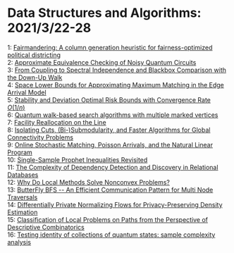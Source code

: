 # Data Structures and Algorithms: 2021/3/22-28  
1: [Fairmandering: A column generation heuristic for fairness-optimized  political districting](https://doi.org/10.48550/arXiv.2103.11469)  
2: [Approximate Equivalence Checking of Noisy Quantum Circuits](https://doi.org/10.48550/arXiv.2103.11595)  
3: [From Coupling to Spectral Independence and Blackbox Comparison with the  Down-Up Walk](https://doi.org/10.48550/arXiv.2103.11609)  
4: [Space Lower Bounds for Approximating Maximum Matching in the Edge  Arrival Model](https://doi.org/10.48550/arXiv.2103.11669)  
5: [Stability and Deviation Optimal Risk Bounds with Convergence Rate  $O(1/n)$](https://doi.org/10.48550/arXiv.2103.12024)  
6: [Quantum walk-based search algorithms with multiple marked vertices](https://doi.org/10.48550/arXiv.2103.12878)  
7: [Facility Reallocation on the Line](https://doi.org/10.48550/arXiv.2103.12894)  
8: [Isolating Cuts, (Bi-)Submodularity, and Faster Algorithms for Global  Connectivity Problems](https://doi.org/10.48550/arXiv.2103.12908)  
9: [Online Stochastic Matching, Poisson Arrivals, and the Natural Linear  Program](https://doi.org/10.48550/arXiv.2103.13024)  
10: [Single-Sample Prophet Inequalities Revisited](https://doi.org/10.48550/arXiv.2103.13089)  
11: [The Complexity of Dependency Detection and Discovery in Relational  Databases](https://doi.org/10.48550/arXiv.2103.13331)  
12: [Why Do Local Methods Solve Nonconvex Problems?](https://doi.org/10.48550/arXiv.2103.13462)  
13: [ButterFly BFS -- An Efficient Communication Pattern for Multi Node  Traversals](https://doi.org/10.48550/arXiv.2103.13577)  
14: [Differentially Private Normalizing Flows for Privacy-Preserving Density  Estimation](https://doi.org/10.48550/arXiv.2103.14068)  
15: [Classification of Local Problems on Paths from the Perspective of  Descriptive Combinatorics](https://doi.org/10.48550/arXiv.2103.14112)  
16: [Testing identity of collections of quantum states: sample complexity  analysis](https://doi.org/10.48550/arXiv.2103.14511)  